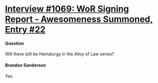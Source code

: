 # [Interview #1069: WoR Signing Report - Awesomeness Summoned, Entry #22](https://www.theoryland.com/intvmain.php?i=1069#22)

#### Question

Will there still be Hemalurgy in the Alloy of Law series?

#### Brandon Sanderson

Yes.

